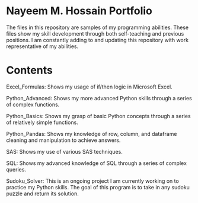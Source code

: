 # Nayeem M. Hossain Portfolio
The files in this repository are samples of my programming abilities. These files show my skill development through both self-teaching and previous positions. I am constantly adding to and updating this repository with work representative of my abilities.

# Contents
Excel_Formulas: Shows my usage of if/then logic in Microsoft Excel.

Python_Advanced: Shows my more advanced Python skills through a series of complex functions.

Python_Basics: Shows my grasp of basic Python concepts through a series of relatively simple functions.

Python_Pandas: Shows my knowledge of row, column, and dataframe cleaning and manipulation to achieve answers.

SAS: Shows my use of various SAS techniques.

SQL: Shows my advanced knowledge of SQL through a series of complex queries.

Sudoku_Solver: This is an ongoing project I am currently working on to practice my Python skills. The goal of this program is to take in any sudoku puzzle and return its solution.
